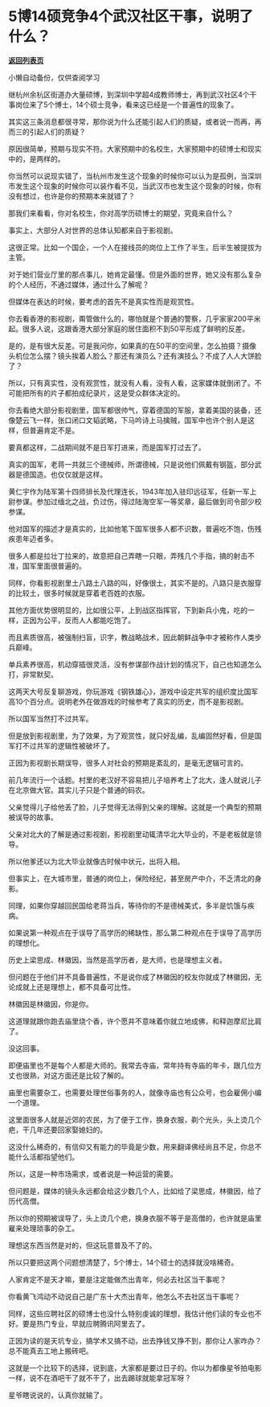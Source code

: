 # 5博14硕竞争4个武汉社区干事，说明了什么？

[**返回列表页**](/gzh/记忆承载)

小懒自动备份，仅供查阅学习

继杭州余杭区街道办大量硕博，到深圳中学超4成教师博士，再到武汉社区4个干事岗位来了5个博士，14个硕士竞争，看来这已经是一个普遍性的现象了。  

  

其实这三条消息都很寻常，那你说为什么还能引起人们的质疑，或者说一而再，再而三的引起人们的质疑？  

  

原因很简单，预期与现实不符。大家预期中的名校生，大家预期中的硕博士和现实中的，是两样的。

  

你当然可以说现实错了，当杭州市发生这个现象的时候你可以认为是孤例，当深圳市发生这个现象的时候你可以装作看不见，当武汉市也发生这个现象的时候，你有没有想过，也许是你的预期本来就错了？  

  

那我们来看看，你对名校生，你对高学历硕博士的期望，究竟来自什么？  

  

事实上，大部分人对世界的总体认知都来自于影视剧。

  

这很正常。比如一个国企，一个人在接线员的岗位上工作了半生，后半生被提拔为主管。

  

对于她们营业厅里的那点事儿，她肯定最懂。但是外面的世界，她又没有那么复杂的个人经历，不通过媒体，通过什么了解呢？

  

但媒体在表达的时候，要考虑的首先不是真实性而是观赏性。

  

你去看香港的影视剧，甭管做什么的，哪怕就是个普通的警察，几乎家家200平米起。很多人说，这跟香港大部分家庭的居住面积不到50平形成了鲜明的反差。

  

是的，是有很大反差。可是我问你，如果真的在50平的空间里，怎么拍摄？摄像头机位怎么摆？镜头挨着人脸么？那还有演员么？还有演技么？不成了人人大饼脸了？

  

所以，只有真实性，没有观赏性，就没有人看，没有人看，这家媒体就倒闭了。不可能把所有的片子都拍成纪录片，这是受众群体决定的。

  

你去看绝大部分影视剧里，国军都很帅气，穿着德国的军服，拿着美国的装备，还像楚云飞一样，张口闭口文韬武略，下马吟诗上马擒贼，国军中也许个别人是这样，但普遍肯定不是。

  

要真都这样，二战期间就不是日军打进来，而是国军打过去了。

  

真实的国军，老蒋一共就三个德械师，所谓德械，只是说他们佩戴有钢盔，部分武器是德国造。也仅仅就是这样。

  

黄仁宇作为陆军第十四师排长及代理连长，1943年加入驻印远征军，任新一军上尉参谋。参加过缅北之战，负过伤，得过陆海空军一等奖章，最后做到司令部少校参谋。

  

他对国军的描述才是真实的，比如他笔下国军很多人都不识数，普遍吃不饱，伤残疾患年迈者多。  

  

很多人都是拉壮丁拉来的，故意把自己弄瞎一只眼，弄残几个手指，搞的射击不准，国军里面很普遍的。  

  

同样，你看影视剧里土八路土八路的叫，好像很土，其实不是的。八路只是衣服穿的比较土，很多时候就是穿着老百姓的衣服。  

  

其他方面优势很明显的，比如很公平，上到战区指挥官，下到新兵小鬼，吃的一样，正因为公平，反而人人都能吃饱了。

  

而且素质很高，被强制扫盲，识字，教战略战术，因此朝鲜战争中才被称作人类步兵巅峰。  

  

单兵素养很高，机动穿插很灵活，没有参谋部作战计划的情况下，自己也知道怎么打，非常默契。

  

这两天大号反复聊游戏，你玩游戏《钢铁雄心》，游戏中设定共军的组织度比国军高10个百分点。说明老外在做游戏的时候参考了真实的历史，而不是影视剧。

  

所以国军当然打不过共军。

  

但是放到影视剧里，为了效果，为了观赏性，就只好乱编，乱编固然好看，但是国军打不过共军的逻辑性被破坏了。

  

正因为影视剧长期误导，很多人对社会的预期是紊乱的，是毫无逻辑可言的。

  

前几年流行一个话题。村里的老汉好不容易把儿子培养考上了北大，逢人就说儿子在北京做大官。其实儿子只是个普通的码农。

  

父亲觉得儿子给他丢了脸，儿子觉得无法得到父亲的理解。这就是一个典型的预期被误导的故事。

  

父亲对北大的了解是通过影视剧，影视剧里动辄清华北大毕业的，不是老板就是领导。

  

所以他爹还以为北大毕业就像古时候中状元，出将入相。

  

但事实上，在大城市里，普通的岗位上，保险经纪，甚至房产中介，不乏清北的身影。

  

同理，如果你穿越回民国给老蒋当兵，等待你的不是德械美式，多半是饥饿与疾病。  

  

如果说第一种观点在于误导了高学历的稀缺性，那么第二种观点在于误导了高学历的理想化。

  

历史上梁思成、林徽因，当然是高学历者，是大师，也是理想主义者。

  

但问题在于他们并不具备普遍性，不是说你成了林徽因的校友你就成了林徽因，无论成就上还是理想上，都不具备可比性。  

  

林徽因是林徽因，你是你。  

  

这道理就跟你跑去庙里烧个香，许个愿并不意味着你就立地成佛，和释迦摩尼比肩了。

  

没这回事。

  

即便庙里也不是每个人都是大师的。我常去寺庙，常年持有寺庙的年卡，跟几位方丈也很熟，对这方面还是比较了解的。

  

庙里也需要杂工，也需要处理世俗事务的人，就像寺庙也有公众号，也会雇佣小编一个道理。

  

这里面很多人就是近郊的农民，为了便于工作，换身衣服，剃个光头，头上烫几个疤，干几年还要回家娶媳妇的。  

  

这没什么稀奇的，有信仰又有能力的毕竟是少数，用来翻译佛经尚且不足，你总不能什么活都指望他们。

  

所以，这是一种市场需求，或者说是一种运营的需要。

  

但问题是，媒体的镜头永远都会给这少数几个人，比如给了梁思成，林徽因，给了历代高僧。  

  

所以你的预期被误导了，头上烫几个疤，换身衣服不等于是高僧的，也许就是庙里雇来处理琐事的杂工。

  

理想这东西当然是对的，但这玩意普及不了的。

  

所以只要把这两个问题想清楚了，5个博士，14个硕士的选择就没啥稀奇。  

  

人家肯定不是天才嘛，要是注定能做杰出青年，何必去社区当干事呢？  

  

你看黄飞鸿动不动说自己是广东十大杰出青年，他怎么不去社区当干事呢？

  

同样，这些应聘社区的硕博士也没什么特别虔诚的理想，我估计他们读的专业也不好。要是热门专业，早就应聘腾讯阿里去了。  

  

正因为读的是天坑专业，搞学术又搞不动，出去挣钱又挣不到，那你让人家咋办？总不能真去工地上搬砖吧。  

  

这就是一个比较下的选择，说到底，大家都是要过日子的。你以为都像星爷拍电影一样，说不在酒吧干了就不干了，出去踢球就能拿冠军呀？

  

星爷瞎说说的，认真你就输了。


